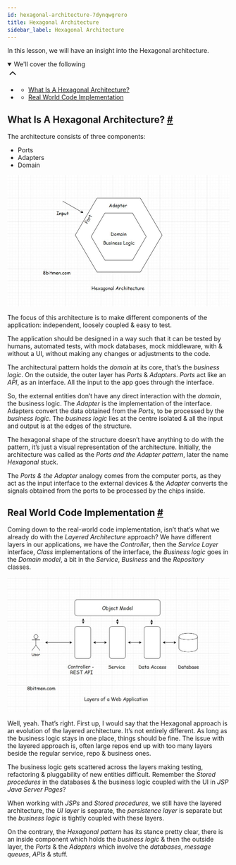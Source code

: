 ```yaml
---
id: hexagonal-architecture-7dynqwgrero
title: Hexagonal Architecture
sidebar_label: Hexagonal Architecture
---
```


<div class="PageSummary__TopLeft-sc-19qsvz4-36 fwauBw"><p class="PageSummary__Description-sc-19qsvz4-13 cPWwbw">In this lesson, we will have an insight into the Hexagonal architecture.</p><div class="PageSummary__Toc-sc-19qsvz4-39 gUDsJM"><details open="" class="styles__PageTOCStyled-rf9d2l-0 jgnDfg"><summary role="button" tabindex="0" class="styles__HeadingWrap-rf9d2l-1 jpKLlP">We'll cover the following<div rotate="0" color="black" size="24" display="inline-flex" name="icon-button" class="styles__IconButton-sc-12pjl04-0 bLjBRS"><svg xmlns="http://www.w3.org/2000/svg" width="24" height="24" viewBox="0 0 24 24" fill="none" stroke="currentColor" stroke-width="2" stroke-linecap="round" stroke-linejoin="round"><polyline points="18 15 12 9 6 15"></polyline></svg></div></summary><div class="markdown-container-div"><div class="markdownViewer Markdown__Viewer-sc-7qtuee-1 dZltoR" role="none"><ul>
<li>
<ul>
<li><a href="#what-is-a-hexagonal-architecture">What Is A Hexagonal Architecture?</a></li>
</ul>
</li>
<li>
<ul>
<li><a href="#real-world-code-implementation">Real World Code Implementation</a></li>
</ul>
</li>
</ul>
</div></div></details></div></div><div class="styles__ViewerComponentViewStyled-sc-1xosrua-0 cvzEyH"><div><div><div><div><div class=""><div class=""><div class="markdown-container-div"><div class="markdownViewer Markdown__Viewer-sc-7qtuee-1 zJKNA" role="none"></div></div></div></div></div></div></div></div></div><div class="styles__ViewerComponentViewStyled-sc-1xosrua-0 cvzEyH"><div><div><div><div><div class=""><div class=""><div class="markdown-container-div"><div class="markdownViewer Markdown__Viewer-sc-7qtuee-1 zJKNA" role="none"><h2 id="what-is-a-hexagonal-architecture" data-id="8e2e85db2e397248735f08e02117ef9f">What Is A Hexagonal Architecture? <a class="markdownIt-Anchor" href="#what-is-a-hexagonal-architecture"><span class="anchor-link">#</span></a></h2>
<p data-id="74d753947a47a3a11ea7fee0e3765d01">The architecture consists of three components:</p>
<ul data-id="bba2ba31f290b7186bc2ce9486ee0512">
<li>Ports</li>
<li>Adapters</li>
<li>Domain</li>
</ul>
<p data-id="d41d8cd98f00b204e9800998ecf8427e"><img src="assets/api_collection_6064040858091520_6411938009448448_page_6366983450787840_image_6736074485268480.jpeg" alt=""></p>
<p data-id="e55167e2728f203c8f34cff032df338b">The focus of this architecture is to make different components of the application: independent, loosely coupled &amp; easy to test.</p>
<p data-id="cece2daf6054eb884c6bc88d5377c274">The application should be designed in a way such that it can be tested by humans, automated tests, with mock databases, mock middleware, with &amp; without a UI, without making any changes or adjustments to the code.</p>
<p data-id="8c1467087ca6ba89ba743d768a9ba063">The architectural pattern holds the <em>domain</em> at its core, that’s the <em>business logic</em>. On the outside, the outer layer has <em>Ports</em> &amp; <em>Adapters</em>.
<em>Ports</em> act like an <em>API</em>, as an interface. All the input to the app goes through the interface.</p>
<p data-id="fa7c71deffd2c6ac6e46b5d10be4bc73">So, the external entities don’t have any direct interaction with the <em>domain</em>, the business logic.
The <em>Adapter</em> is the implementation of the interface. Adapters convert the data obtained from the <em>Ports</em>, to be processed by the <em>business logic</em>. The <em>business logic</em> lies at the centre isolated &amp; all the input and output is at the edges of the structure.</p>
<p data-id="6ef629be57d9c946f8e8b1075e3bc376">The hexagonal shape of the structure doesn’t have anything to do with the pattern, it’s just a visual representation of the architecture.
Initially, the architecture was called as the <em>Ports and the Adapter pattern</em>, later the name <em>Hexagonal</em> stuck.</p>
<p data-id="1b20bd6834d58d2928f7df7a92b973e8">The <em>Ports &amp; the Adapter</em> analogy comes from the computer ports, as they act as the input interface to the external devices &amp; the <em>Adapter</em> converts the signals obtained from the ports to be processed by the chips inside.</p>
</div></div></div></div></div></div></div></div></div><div class="styles__ViewerComponentViewStyled-sc-1xosrua-0 cvzEyH"><div><div><div><div><div class=""><div class=""><div class="markdown-container-div"><div class="markdownViewer Markdown__Viewer-sc-7qtuee-1 zJKNA" role="none"><h2 id="real-world-code-implementation" data-id="c392e6ab56963225c45023c805d1d336">Real World Code Implementation <a class="markdownIt-Anchor" href="#real-world-code-implementation"><span class="anchor-link">#</span></a></h2>
<p data-id="acab3fd595bc017cae381660c3961503">Coming down to the real-world code implementation, isn’t that’s what we already do with the <em>Layered Architecture</em> approach? We have different layers in our applications, we have the <em>Controller</em>, then the <em>Service Layer</em> interface, <em>Class</em> implementations of the interface, the <em>Business logic</em> goes in the <em>Domain model</em>, a bit in the <em>Service</em>, <em>Business</em> and the <em>Repository</em> classes.</p>
<p data-id="d41d8cd98f00b204e9800998ecf8427e"><img src="assets/api_collection_6064040858091520_6411938009448448_page_6366983450787840_image_4806117710364672.jpeg" alt=""></p>
<p data-id="11f9f6adaabb9c4c8e13a3e1f742c160">Well, yeah. That’s right. First up, I would say that the Hexagonal approach is an evolution of the layered architecture. It’s not entirely different.
As long as the business logic stays in one place, things should be fine. The issue with the layered approach is, often large repos end up with too many layers beside the regular service, repo &amp; business ones.</p>
<p data-id="70bbb4e0e609989f2954203f6a4507f8">The business logic gets scattered across the layers making testing, refactoring &amp; pluggability of new entities difficult. Remember the <em>Stored procedures</em> in the databases &amp; the business logic coupled with the UI in <em>JSP Java Server Pages</em>?</p>
<p data-id="5ddb4054a2e4a36d12ce8876b8f5c10b">When working with <em>JSPs</em> and <em>Stored procedures</em>, we still have the layered architecture, the <em>UI layer</em> is separate, the <em>persistence layer</em> is separate but the <em>business logic</em> is tightly coupled with these layers.</p>
<p data-id="87299ca4884f73f9312f9216bfd68405">On the contrary, the <em>Hexagonal pattern</em> has its stance pretty clear, there is an inside component which holds the <em>business logic</em> &amp; then the outside layer, the <em>Ports</em> &amp; the <em>Adapters</em> which involve the <em>databases</em>, <em>message queues</em>, <em>APIs</em> &amp; stuff.</p>
</div></div></div></div></div></div></div></div></div>